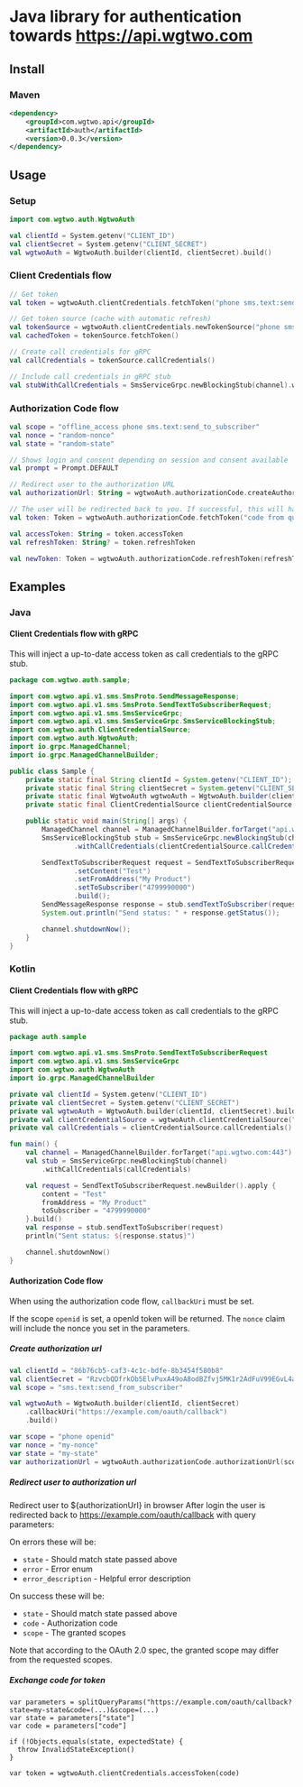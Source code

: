 # Java library for authentication towards https://api.wgtwo.com

## Install

### Maven
```xml
<dependency>
    <groupId>com.wgtwo.api</groupId>
    <artifactId>auth</artifactId>
    <version>0.0.3</version>
</dependency>
```

## Usage

### Setup
```kotlin
import com.wgtwo.auth.WgtwoAuth

val clientId = System.getenv("CLIENT_ID")
val clientSecret = System.getenv("CLIENT_SECRET")
val wgtwoAuth = WgtwoAuth.builder(clientId, clientSecret).build()
```

### Client Credentials flow
```kotlin
// Get token
val token = wgtwoAuth.clientCredentials.fetchToken("phone sms.text:send_to_subscriber")

// Get token source (cache with automatic refresh)
val tokenSource = wgtwoAuth.clientCredentials.newTokenSource("phone sms.text:send_to_subscriber")
val cachedToken = tokenSource.fetchToken()

// Create call credentials for gRPC
val callCredentials = tokenSource.callCredentials()

// Include call credentials in gRPC stub
val stubWithCallCredentials = SmsServiceGrpc.newBlockingStub(channel).withCallCredentials(callCredentials)
```

### Authorization Code flow
````kotlin
val scope = "offline_access phone sms.text:send_to_subscriber"
val nonce = "random-nonce"
val state = "random-state"

// Shows login and consent depending on session and consent available
val prompt = Prompt.DEFAULT

// Redirect user to the authorization URL
val authorizationUrl: String = wgtwoAuth.authorizationCode.createAuthorizationUrl(scope, nonce, state, prompt)

// The user will be redirected back to you. If successful, this will have `code` as a query param
val token: Token = wgtwoAuth.authorizationCode.fetchToken("code from query param")

val accessToken: String = token.accessToken
val refreshToken: String? = token.refreshToken

val newToken: Token = wgtwoAuth.authorizationCode.refreshToken(refreshToken!!)
````

## Examples
### Java

#### Client Credentials flow with gRPC

This will inject a up-to-date access token as call credentials to the gRPC stub.

```java
package com.wgtwo.auth.sample;

import com.wgtwo.api.v1.sms.SmsProto.SendMessageResponse;
import com.wgtwo.api.v1.sms.SmsProto.SendTextToSubscriberRequest;
import com.wgtwo.api.v1.sms.SmsServiceGrpc;
import com.wgtwo.api.v1.sms.SmsServiceGrpc.SmsServiceBlockingStub;
import com.wgtwo.auth.ClientCredentialSource;
import com.wgtwo.auth.WgtwoAuth;
import io.grpc.ManagedChannel;
import io.grpc.ManagedChannelBuilder;

public class Sample {
    private static final String clientId = System.getenv("CLIENT_ID");
    private static final String clientSecret = System.getenv("CLIENT_SECRET");
    private static final WgtwoAuth wgtwoAuth = WgtwoAuth.builder(clientId, clientSecret).build();
    private static final ClientCredentialSource clientCredentialSource = wgtwoAuth.clientCredentialSource("sms.text:send_to_subscriber");

    public static void main(String[] args) {
        ManagedChannel channel = ManagedChannelBuilder.forTarget("api.wgtwo.com:443").build();
        SmsServiceBlockingStub stub = SmsServiceGrpc.newBlockingStub(channel)
                .withCallCredentials(clientCredentialSource.callCredentials());

        SendTextToSubscriberRequest request = SendTextToSubscriberRequest.newBuilder()
                .setContent("Test")
                .setFromAddress("My Product")
                .setToSubscriber("4799990000")
                .build();
        SendMessageResponse response = stub.sendTextToSubscriber(request);
        System.out.println("Send status: " + response.getStatus());

        channel.shutdownNow();
    }
}
```

### Kotlin

#### Client Credentials flow with gRPC

This will inject a up-to-date access token as call credentials to the gRPC stub.

```kotlin
package auth.sample

import com.wgtwo.api.v1.sms.SmsProto.SendTextToSubscriberRequest
import com.wgtwo.api.v1.sms.SmsServiceGrpc
import com.wgtwo.auth.WgtwoAuth
import io.grpc.ManagedChannelBuilder

private val clientId = System.getenv("CLIENT_ID")
private val clientSecret = System.getenv("CLIENT_SECRET")
private val wgtwoAuth = WgtwoAuth.builder(clientId, clientSecret).build()
private val clientCredentialSource = wgtwoAuth.clientCredentialSource("sms.text:send_to_subscriber")
private val callCredentials = clientCredentialSource.callCredentials()

fun main() {
    val channel = ManagedChannelBuilder.forTarget("api.wgtwo.com:443").build()
    val stub = SmsServiceGrpc.newBlockingStub(channel)
        .withCallCredentials(callCredentials)

    val request = SendTextToSubscriberRequest.newBuilder().apply {
        content = "Test"
        fromAddress = "My Product"
        toSubscriber = "4799990000"
    }.build()
    val response = stub.sendTextToSubscriber(request)
    println("Sent status: ${response.status}")

    channel.shutdownNow()
}

```

#### Authorization Code flow
When using the authorization code flow, `callbackUri` must be set.

If the scope `openid` is set, a openId token will be returned.
The `nonce` claim will include the nonce you set in the parameters.

##### Create authorization url
```kotlin
val clientId = "86b76cb5-caf3-4c1c-bdfe-8b3454f580b8"
val clientSecret = "RzvcbQDfrkOb5ElvPuxA49oA8odBZfvj5MK1r2AdFuV99EGvL4aJvARUg637p3QqqgrU6gyG"
val scope = "sms.text:send_from_subscriber"

val wgtwoAuth = WgtwoAuth.builder(clientId, clientSecret)
    .callbackUri("https://example.com/oauth/callback")
    .build()

var scope = "phone openid"
var nonce = "my-nonce"
var state = "my-state"
var authorizationUrl = wgtwoAuth.authorizationCode.authorizationUrl(scope, nonce, state, Prompt.DEFAULT)
```

##### Redirect user to authorization url
Redirect user to ${authorizationUrl} in browser
After login the user is redirected back to https://example.com/oauth/callback with query parameters:

On errors these will be:
- `state` - Should match state passed above
- `error` - Error enum
- `error_description` - Helpful error description

On success these will be:
- `state` - Should match state passed above
- `code` - Authorization code
- `scope` - The granted scopes

Note that according to the OAuth 2.0 spec, the granted scope may differ from the requested scopes.

##### Exchange code for token

```
var parameters = splitQueryParams("https://example.com/oauth/callback?state=my-state&code=(...)&scope=(...)
var state = parameters["state"]
var code = parameters["code"]

if (!Objects.equals(state, expectedState) {
  throw InvalidStateException()
}

var token = wgtwoAuth.clientCredentials.accessToken(code)
```
